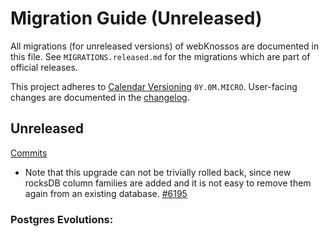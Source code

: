 # Migration Guide (Unreleased)
All migrations (for unreleased versions) of webKnossos are documented in this file.
See `MIGRATIONS.released.md` for the migrations which are part of official releases.

This project adheres to [Calendar Versioning](http://calver.org/) `0Y.0M.MICRO`.
User-facing changes are documented in the [changelog](CHANGELOG.released.md).

## Unreleased
[Commits](https://github.com/scalableminds/webknossos/compare/22.06.0...HEAD)

 - Note that this upgrade can not be trivially rolled back, since new rocksDB column families are added and it is not easy to remove them again from an existing database. [#6195](https://github.com/scalableminds/webknossos/pull/6195)

### Postgres Evolutions:
